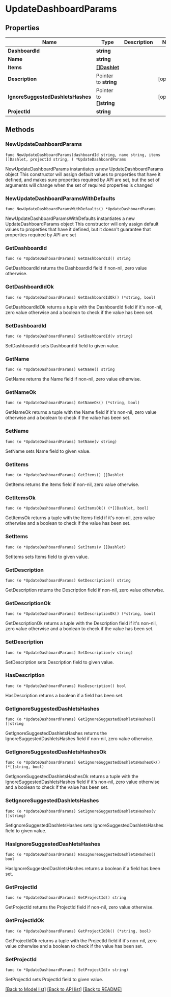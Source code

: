 # UpdateDashboardParams

## Properties

Name | Type | Description | Notes
------------ | ------------- | ------------- | -------------
**DashboardId** | **string** |  | 
**Name** | **string** |  | 
**Items** | [**[]Dashlet**](Dashlet.md) |  | 
**Description** | Pointer to **string** |  | [optional] 
**IgnoreSuggestedDashletsHashes** | Pointer to **[]string** |  | [optional] 
**ProjectId** | **string** |  | 

## Methods

### NewUpdateDashboardParams

`func NewUpdateDashboardParams(dashboardId string, name string, items []Dashlet, projectId string, ) *UpdateDashboardParams`

NewUpdateDashboardParams instantiates a new UpdateDashboardParams object
This constructor will assign default values to properties that have it defined,
and makes sure properties required by API are set, but the set of arguments
will change when the set of required properties is changed

### NewUpdateDashboardParamsWithDefaults

`func NewUpdateDashboardParamsWithDefaults() *UpdateDashboardParams`

NewUpdateDashboardParamsWithDefaults instantiates a new UpdateDashboardParams object
This constructor will only assign default values to properties that have it defined,
but it doesn't guarantee that properties required by API are set

### GetDashboardId

`func (o *UpdateDashboardParams) GetDashboardId() string`

GetDashboardId returns the DashboardId field if non-nil, zero value otherwise.

### GetDashboardIdOk

`func (o *UpdateDashboardParams) GetDashboardIdOk() (*string, bool)`

GetDashboardIdOk returns a tuple with the DashboardId field if it's non-nil, zero value otherwise
and a boolean to check if the value has been set.

### SetDashboardId

`func (o *UpdateDashboardParams) SetDashboardId(v string)`

SetDashboardId sets DashboardId field to given value.


### GetName

`func (o *UpdateDashboardParams) GetName() string`

GetName returns the Name field if non-nil, zero value otherwise.

### GetNameOk

`func (o *UpdateDashboardParams) GetNameOk() (*string, bool)`

GetNameOk returns a tuple with the Name field if it's non-nil, zero value otherwise
and a boolean to check if the value has been set.

### SetName

`func (o *UpdateDashboardParams) SetName(v string)`

SetName sets Name field to given value.


### GetItems

`func (o *UpdateDashboardParams) GetItems() []Dashlet`

GetItems returns the Items field if non-nil, zero value otherwise.

### GetItemsOk

`func (o *UpdateDashboardParams) GetItemsOk() (*[]Dashlet, bool)`

GetItemsOk returns a tuple with the Items field if it's non-nil, zero value otherwise
and a boolean to check if the value has been set.

### SetItems

`func (o *UpdateDashboardParams) SetItems(v []Dashlet)`

SetItems sets Items field to given value.


### GetDescription

`func (o *UpdateDashboardParams) GetDescription() string`

GetDescription returns the Description field if non-nil, zero value otherwise.

### GetDescriptionOk

`func (o *UpdateDashboardParams) GetDescriptionOk() (*string, bool)`

GetDescriptionOk returns a tuple with the Description field if it's non-nil, zero value otherwise
and a boolean to check if the value has been set.

### SetDescription

`func (o *UpdateDashboardParams) SetDescription(v string)`

SetDescription sets Description field to given value.

### HasDescription

`func (o *UpdateDashboardParams) HasDescription() bool`

HasDescription returns a boolean if a field has been set.

### GetIgnoreSuggestedDashletsHashes

`func (o *UpdateDashboardParams) GetIgnoreSuggestedDashletsHashes() []string`

GetIgnoreSuggestedDashletsHashes returns the IgnoreSuggestedDashletsHashes field if non-nil, zero value otherwise.

### GetIgnoreSuggestedDashletsHashesOk

`func (o *UpdateDashboardParams) GetIgnoreSuggestedDashletsHashesOk() (*[]string, bool)`

GetIgnoreSuggestedDashletsHashesOk returns a tuple with the IgnoreSuggestedDashletsHashes field if it's non-nil, zero value otherwise
and a boolean to check if the value has been set.

### SetIgnoreSuggestedDashletsHashes

`func (o *UpdateDashboardParams) SetIgnoreSuggestedDashletsHashes(v []string)`

SetIgnoreSuggestedDashletsHashes sets IgnoreSuggestedDashletsHashes field to given value.

### HasIgnoreSuggestedDashletsHashes

`func (o *UpdateDashboardParams) HasIgnoreSuggestedDashletsHashes() bool`

HasIgnoreSuggestedDashletsHashes returns a boolean if a field has been set.

### GetProjectId

`func (o *UpdateDashboardParams) GetProjectId() string`

GetProjectId returns the ProjectId field if non-nil, zero value otherwise.

### GetProjectIdOk

`func (o *UpdateDashboardParams) GetProjectIdOk() (*string, bool)`

GetProjectIdOk returns a tuple with the ProjectId field if it's non-nil, zero value otherwise
and a boolean to check if the value has been set.

### SetProjectId

`func (o *UpdateDashboardParams) SetProjectId(v string)`

SetProjectId sets ProjectId field to given value.



[[Back to Model list]](../README.md#documentation-for-models) [[Back to API list]](../README.md#documentation-for-api-endpoints) [[Back to README]](../README.md)


